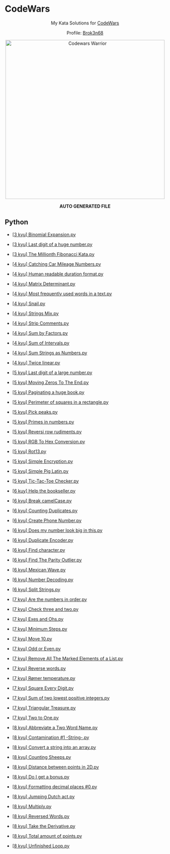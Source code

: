 
# CodeWars

<div align="center">

  My Kata Solutions for [CodeWars](https://www.codewars.com)

  Profile: [Brok3n68](https://www.codewars.com/users/Brok3n68)

  <a href="https://www.codewars.com/users/Brok3n68" target="_blank">
    <img src="https://www.codewars.com/users/Brok3n68/badges/large" alt="Codewars Warrior" width="500px"/>
  </a>

  __AUTO GENERATED FILE__

</div>


## Python

    
* [[3 kyu] Binomial Expansion.py](./Python/[3%20kyu]%20Binomial%20Expansion.py)

* [[3 kyu] Last digit of a huge number.py](./Python/[3%20kyu]%20Last%20digit%20of%20a%20huge%20number.py)

* [[3 kyu] The Millionth Fibonacci Kata.py](./Python/[3%20kyu]%20The%20Millionth%20Fibonacci%20Kata.py)

* [[4 kyu] Catching Car Mileage Numbers.py](./Python/[4%20kyu]%20Catching%20Car%20Mileage%20Numbers.py)

* [[4 kyu] Human readable duration format.py](./Python/[4%20kyu]%20Human%20readable%20duration%20format.py)

* [[4 kyu] Matrix Determinant.py](./Python/[4%20kyu]%20Matrix%20Determinant.py)

* [[4 kyu] Most frequently used words in a text.py](./Python/[4%20kyu]%20Most%20frequently%20used%20words%20in%20a%20text.py)

* [[4 kyu] Snail.py](./Python/[4%20kyu]%20Snail.py)

* [[4 kyu] Strings Mix.py](./Python/[4%20kyu]%20Strings%20Mix.py)

* [[4 kyu] Strip Comments.py](./Python/[4%20kyu]%20Strip%20Comments.py)

* [[4 kyu] Sum by Factors.py](./Python/[4%20kyu]%20Sum%20by%20Factors.py)

* [[4 kyu] Sum of Intervals.py](./Python/[4%20kyu]%20Sum%20of%20Intervals.py)

* [[4 kyu] Sum Strings as Numbers.py](./Python/[4%20kyu]%20Sum%20Strings%20as%20Numbers.py)

* [[4 kyu] Twice linear.py](./Python/[4%20kyu]%20Twice%20linear.py)

* [[5 kyu] Last digit of a large number.py](./Python/[5%20kyu]%20Last%20digit%20of%20a%20large%20number.py)

* [[5 kyu] Moving Zeros To The End.py](./Python/[5%20kyu]%20Moving%20Zeros%20To%20The%20End.py)

* [[5 kyu] Paginating a huge book.py](./Python/[5%20kyu]%20Paginating%20a%20huge%20book.py)

* [[5 kyu] Perimeter of squares in a rectangle.py](./Python/[5%20kyu]%20Perimeter%20of%20squares%20in%20a%20rectangle.py)

* [[5 kyu] Pick peaks.py](./Python/[5%20kyu]%20Pick%20peaks.py)

* [[5 kyu] Primes in numbers.py](./Python/[5%20kyu]%20Primes%20in%20numbers.py)

* [[5 kyu] Reversi row rudiments.py](./Python/[5%20kyu]%20Reversi%20row%20rudiments.py)

* [[5 kyu] RGB To Hex Conversion.py](./Python/[5%20kyu]%20RGB%20To%20Hex%20Conversion.py)

* [[5 kyu] Rot13.py](./Python/[5%20kyu]%20Rot13.py)

* [[5 kyu] Simple Encryption.py](./Python/[5%20kyu]%20Simple%20Encryption.py)

* [[5 kyu] Simple Pig Latin.py](./Python/[5%20kyu]%20Simple%20Pig%20Latin.py)

* [[5 kyu] Tic-Tac-Toe Checker.py](./Python/[5%20kyu]%20Tic-Tac-Toe%20Checker.py)

* [[6 kuy] Help the bookseller.py](./Python/[6%20kuy]%20Help%20the%20bookseller.py)

* [[6 kyu] Break camelCase.py](./Python/[6%20kyu]%20Break%20camelCase.py)

* [[6 kyu] Counting Duplicates.py](./Python/[6%20kyu]%20Counting%20Duplicates.py)

* [[6 kyu] Create Phone Number.py](./Python/[6%20kyu]%20Create%20Phone%20Number.py)

* [[6 kyu] Does my number look big in this.py](./Python/[6%20kyu]%20Does%20my%20number%20look%20big%20in%20this.py)

* [[6 kyu] Duplicate Encoder.py](./Python/[6%20kyu]%20Duplicate%20Encoder.py)

* [[6 kyu] Find character.py](./Python/[6%20kyu]%20Find%20character.py)

* [[6 kyu] Find The Parity Outlier.py](./Python/[6%20kyu]%20Find%20The%20Parity%20Outlier.py)

* [[6 kyu] Mexican Wave.py](./Python/[6%20kyu]%20Mexican%20Wave.py)

* [[6 kyu] Number Decoding.py](./Python/[6%20kyu]%20Number%20Decoding.py)

* [[6 kyu] Split Strings.py](./Python/[6%20kyu]%20Split%20Strings.py)

* [[7 kyu] Are the numbers in order.py](./Python/[7%20kyu]%20Are%20the%20numbers%20in%20order.py)

* [[7 kyu] Check three and two.py](./Python/[7%20kyu]%20Check%20three%20and%20two.py)

* [[7 kyu] Exes and Ohs.py](./Python/[7%20kyu]%20Exes%20and%20Ohs.py)

* [[7 kyu] Minimum Steps.py](./Python/[7%20kyu]%20Minimum%20Steps.py)

* [[7 kyu] Move 10.py](./Python/[7%20kyu]%20Move%2010.py)

* [[7 kyu] Odd or Even.py](./Python/[7%20kyu]%20Odd%20or%20Even.py)

* [[7 kyu] Remove All The Marked Elements of a List.py](./Python/[7%20kyu]%20Remove%20All%20The%20Marked%20Elements%20of%20a%20List.py)

* [[7 kyu] Reverse words.py](./Python/[7%20kyu]%20Reverse%20words.py)

* [[7 kyu] Rømer temperature.py](./Python/[7%20kyu]%20Rømer%20temperature.py)

* [[7 kyu] Square Every Digit.py](./Python/[7%20kyu]%20Square%20Every%20Digit.py)

* [[7 kyu] Sum of two lowest positive integers.py](./Python/[7%20kyu]%20Sum%20of%20two%20lowest%20positive%20integers.py)

* [[7 kyu] Triangular Treasure.py](./Python/[7%20kyu]%20Triangular%20Treasure.py)

* [[7 kyu] Two to One.py](./Python/[7%20kyu]%20Two%20to%20One.py)

* [[8 kyu] Abbreviate a Two Word Name.py](./Python/[8%20kyu]%20Abbreviate%20a%20Two%20Word%20Name.py)

* [[8 kyu] Contamination #1 -String-.py](./Python/[8%20kyu]%20Contamination%20#1%20-String-.py)

* [[8 kyu] Convert a string into an array.py](./Python/[8%20kyu]%20Convert%20a%20string%20into%20an%20array.py)

* [[8 kyu] Counting Sheeps.py](./Python/[8%20kyu]%20Counting%20Sheeps.py)

* [[8 kyu] Distance between points in 2D.py](./Python/[8%20kyu]%20Distance%20between%20points%20in%202D.py)

* [[8 kyu] Do I get a bonus.py](./Python/[8%20kyu]%20Do%20I%20get%20a%20bonus.py)

* [[8 kyu] Formatting decimal places #0.py](./Python/[8%20kyu]%20Formatting%20decimal%20places%20#0.py)

* [[8 kyu] Jumping Dutch act.py](./Python/[8%20kyu]%20Jumping%20Dutch%20act.py)

* [[8 kyu] Multiply.py](./Python/[8%20kyu]%20Multiply.py)

* [[8 kyu] Reversed Words.py](./Python/[8%20kyu]%20Reversed%20Words.py)

* [[8 kyu] Take the Derivative.py](./Python/[8%20kyu]%20Take%20the%20Derivative.py)

* [[8 kyu] Total amount of points.py](./Python/[8%20kyu]%20Total%20amount%20of%20points.py)

* [[8 kyu] Unfinished Loop.py](./Python/[8%20kyu]%20Unfinished%20Loop.py)
